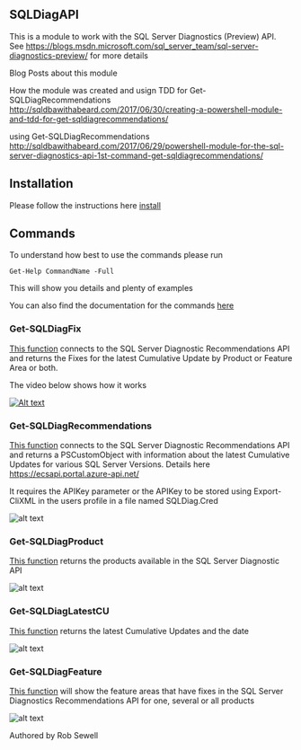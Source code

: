 ## SQLDiagAPI

This is a module to work with the SQL Server Diagnostics (Preview) API. See https://blogs.msdn.microsoft.com/sql_server_team/sql-server-diagnostics-preview/ for more details 

Blog Posts about this module

How the module was created and usign TDD for Get-SQLDiagRecommendations
http://sqldbawithabeard.com/2017/06/30/creating-a-powershell-module-and-tdd-for-get-sqldiagrecommendations/ 

using Get-SQLDiagRecommendations
http://sqldbawithabeard.com/2017/06/29/powershell-module-for-the-sql-server-diagnostics-api-1st-command-get-sqldiagrecommendations/

## Installation

Please follow the instructions here [install](install.md)

## Commands

To understand how best to use the commands please run

    Get-Help CommandName -Full

This will show you details and plenty of examples

You can also find the documentation for the commands [here](docs)

### Get-SQLDiagFix

[This function](functions\Get-SQLDiagFix.ps1) connects to the SQL Server Diagnostic Recommendations API and returns the Fixes for the latest Cumulative Update by Product or Feature Area or both.

The video below shows how it works 

[![Alt text](https://img.youtube.com/vi/gRDM7WUeWkQ/0.jpg)](https://www.youtube.com/watch?v=gRDM7WUeWkQ)

### Get-SQLDiagRecommendations

[This function](functions\Get-SQLDiagRecommendations.ps1) connects to the SQL Server Diagnostic Recommendations API and returns a PSCustomObject 
with information about the latest Cumulative Updates for various SQL Server Versions. 
Details here https://ecsapi.portal.azure-api.net/

It requires the APIKey parameter or the APIKey to be stored using Export-CliXML in the users profile
in a file named SQLDiag.Cred

![alt text](https://newsqldbawiththebeard.files.wordpress.com/2017/07/get-sqldiagrecommendations-screenshot.png "Get-SQLDiagRecommendations")

### Get-SQLDiagProduct

[This function](functions\Get-SQLDiagProduct.ps1) returns the products available in the SQL Server Diagnostic API

![alt text](https://newsqldbawiththebeard.files.wordpress.com/2017/06/screenshot1.png "Get-SQLDiagProduct")


### Get-SQLDiagLatestCU

[This function](functions\Get-SQLDiagLatestCU.ps1) returns the latest Cumulative Updates and the date 

![alt text](https://newsqldbawiththebeard.files.wordpress.com/2017/07/get-sqldiaglatestcus-screenshot.png "Get-SQLDiagLatestCU")


### Get-SQLDiagFeature
[This function](functions\Get-SQLDiagFeature.ps1) will show the feature areas that have fixes in the SQL Server Diagnostics Recommendations API for one, several or all products

![alt text](https://newsqldbawiththebeard.files.wordpress.com/2017/07/get-sqldiagfeature-screenshot1.png "Get-SQLDiagFeature")


Authored by Rob Sewell

